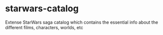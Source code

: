 # starwars-catalog
Extense StarWars saga catalog which contains the essential info about the different films, characters, worlds, etc
